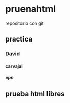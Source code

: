 # pruenahtml
repositorio con git
## practica
### David
#### carvajal
##### epn
 ## prueba html libres










